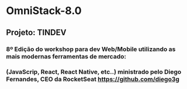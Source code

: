 # OmniStack-8.0  
## Projeto: TINDEV  
### 8º Edição do workshop para dev Web/Mobile utilizando as mais modernas ferramentas de mercado:  
### (JavaScrip, React, React Native, etc..) ministrado pelo Diego Fernandes, CEO da RocketSeat https://github.com/diego3g  
